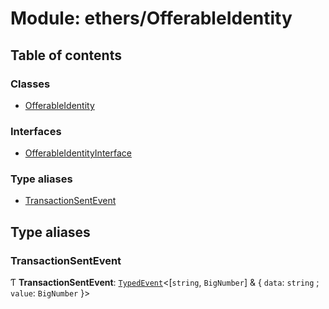 # Module: ethers/OfferableIdentity

## Table of contents

### Classes

- [OfferableIdentity](../classes/ethers_OfferableIdentity.OfferableIdentity.md)

### Interfaces

- [OfferableIdentityInterface](../interfaces/ethers_OfferableIdentity.OfferableIdentityInterface.md)

### Type aliases

- [TransactionSentEvent](ethers_OfferableIdentity.md#transactionsentevent)

## Type aliases

### TransactionSentEvent

Ƭ **TransactionSentEvent**: [`TypedEvent`](../interfaces/ethers_common.TypedEvent.md)<[`string`, `BigNumber`] & { `data`: `string` ; `value`: `BigNumber`  }\>
